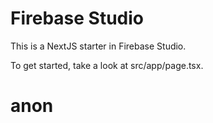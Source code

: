 # Firebase Studio

This is a NextJS starter in Firebase Studio.

To get started, take a look at src/app/page.tsx.
# anon
